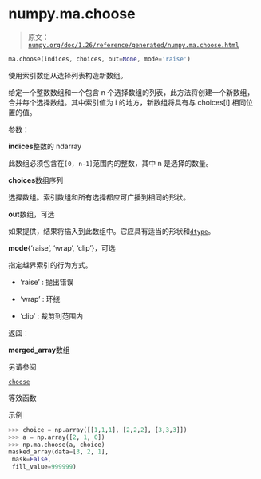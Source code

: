 # numpy.ma.choose

> 原文：[`numpy.org/doc/1.26/reference/generated/numpy.ma.choose.html`](https://numpy.org/doc/1.26/reference/generated/numpy.ma.choose.html)

```py
ma.choose(indices, choices, out=None, mode='raise')
```

使用索引数组从选择列表构造新数组。

给定一个整数数组和一个包含 n 个选择数组的列表，此方法将创建一个新数组，合并每个选择数组。其中索引值为 i 的地方，新数组将具有与 choices[i] 相同位置的值。

参数：

**indices**整数的 ndarray

此数组必须包含在`[0, n-1]`范围内的整数，其中 n 是选择的数量。

**choices**数组序列

选择数组。索引数组和所有选择都应可广播到相同的形状。

**out**数组，可选

如果提供，结果将插入到此数组中。它应具有适当的形状和[`dtype`](https://numpy.org/doc/1.26/reference/generated/numpy.dtype.html#numpy.dtype "numpy.dtype")。

**mode**{‘raise’, ‘wrap’, ‘clip’}，可选

指定越界索引的行为方式。

+   ‘raise’ : 抛出错误

+   ‘wrap’ : 环绕

+   ‘clip’ : 裁剪到范围内

返回：

**merged_array**数组

另请参阅

[`choose`](https://numpy.org/doc/1.26/reference/generated/numpy.ma.choose.html "numpy.choose")

等效函数

示例

```py
>>> choice = np.array([[1,1,1], [2,2,2], [3,3,3]])
>>> a = np.array([2, 1, 0])
>>> np.ma.choose(a, choice)
masked_array(data=[3, 2, 1],
 mask=False,
 fill_value=999999) 
```
